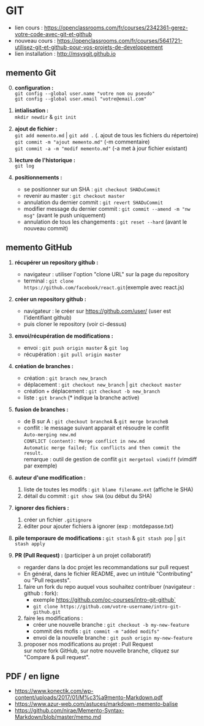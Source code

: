 # GIT

* lien cours : https://openclassrooms.com/fr/courses/2342361-gerez-votre-code-avec-git-et-github
* nouveau cours : https://openclassrooms.com/fr/courses/5641721-utilisez-git-et-github-pour-vos-projets-de-developpement
* lien installation : http://msysgit.github.io

## memento Git
0. **configuration :**  
    `git config --global user.name "votre nom ou pseudo"`  
    `git config --global user.email "votre@email.com"`

1. **intialisation :**  
    `mkdir newdir` & `git init`

2. **ajout de fichier :**  
    `git add memento.md` | `git add .` (. ajout de tous les fichiers du répertoire)  
    `git commit -m "ajout memento.md"` (-m commentaire)  
    `git commit -a -m "modif memento.md"` (-a met à jour fichier existant)

3. **lecture de l'historique :**  
    `git log `

4. **positionnements :**  
    * se positionner sur un SHA : `git checkout SHADuCommit`  
    * revenir au master : `git checkout master`  
    * annulation du dernier commit : `git revert SHADuCommit`  
    * modifier message du dernier commit : `git commit --amend -m "nw msg"` (avant le push uniquement)  
    * annulation de tous les changements : `git reset --hard‌` (avant le nouveau commit)

## memento GitHub

1. **récupérer un repository github :**    
    * navigateur : utiliser l'option "clone URL" sur la page du repository  
    * terminal : `git clone https://github.com/facebook/react.git`(exemple avec react.js)

2.  **créer un repository github :**  
    * navigateur : le créer sur https://github.com/user/ (user est l'identifiant github)  
    * puis cloner le repository (voir ci-dessus)

3. **envoi/récupération de modifications :**   
    * envoi : `git push origin master` & `git log`  
    * récupération : `git pull origin master`

4. **création de branches :**   
    * création : `git branch new_branch`  
    * déplacement : `git checkout new_branch` | `git checkout master`
    * création + déplacement : `git checkout -b new_branch`
    * liste : `git branch` (* indique la branche active)

5. **fusion de branches :**  
    * de B sur A : `git checkout brancheA` & `git merge brancheB`  
    * conflit : le message suivant apparait et résoudre le conflit  
        `Auto-merging new.md`  
        `CONFLICT (content): Merge conflict in new.md`  
        `Automatic merge failed; fix conflicts and then commit the result.`  
        remarque : outil de gestion de conflit `git mergetool vimdiff` (vimdiff par exemple)

6. **auteur d'une modification :**   
    1. liste de toutes les modifs : `git blame filename.ext`  (affiche le SHA)
    2. détail du commit : `git show SHA` (ou début du SHA)


7. **ignorer des fichiers :**   
    1. créer un fichier `.gitignore`
    2. éditer pour ajouter fichiers à ignorer (exp : motdepasse.txt)


8. **pile temporaure de modifications :**  `git stash` & `git stash pop` | `git stash apply`  
9. **PR (Pull Request) :** (participer à un projet collaboratif)
    * regarder dans la doc projet les recommandations sur pull request
    * En général, dans le fichier README, avec un intitulé "Contributing" ou "Pull requests".
    1. faire un fork du repo auquel vous souhaitez contribuer (navigateur : github : fork):  
        - exemple https://github.com/oc-courses/intro-git-github`
        - `git clone https://github.com/votre-username/intro-git-github.git`
    2. faire les modifications :  
        - créer une nouvelle branche : `git checkout -b my-new-feature`  
        - commit des mofis : `git commit -m "added modifs"`
        - envoi de la nouvelle branche : `git push origin my-new-feature`
    3. proposer nos modifications au projet :  Pull Request  
       sur notre fork GitHub, sur notre nouvelle branche, cliquez sur "Compare & pull request".



## PDF / en ligne
+ https://www.konectik.com/wp-content/uploads/2017/01/M%c3%a9mento-Markdown.pdf
+ https://www.azur-web.com/astuces/markdown-memento-balise
+ https://github.com/nirae/Memento-Syntax-Markdown/blob/master/memo.md
